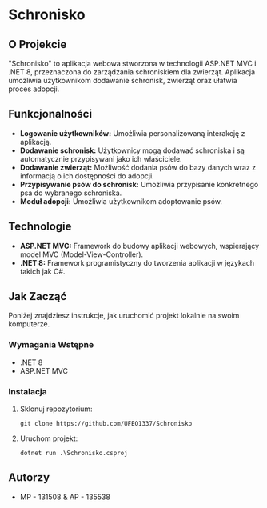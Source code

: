 # Schronisko

## O Projekcie
"Schronisko" to aplikacja webowa stworzona w technologii ASP.NET MVC i .NET 8, przeznaczona do zarządzania schroniskiem dla zwierząt. Aplikacja umożliwia użytkownikom dodawanie schronisk, zwierząt oraz ułatwia proces adopcji.

## Funkcjonalności
- **Logowanie użytkowników:** Umożliwia personalizowaną interakcję z aplikacją.
- **Dodawanie schronisk:** Użytkownicy mogą dodawać schroniska i są automatycznie przypisywani jako ich właściciele.
- **Dodawanie zwierząt:** Możliwość dodania psów do bazy danych wraz z informacją o ich dostępności do adopcji.
- **Przypisywanie psów do schronisk:** Umożliwia przypisanie konkretnego psa do wybranego schroniska.
- **Moduł adopcji:** Umożliwia użytkownikom adoptowanie psów.

## Technologie
- **ASP.NET MVC:** Framework do budowy aplikacji webowych, wspierający model MVC (Model-View-Controller).
- **.NET 8:** Framework programistyczny do tworzenia aplikacji w językach takich jak C#.

## Jak Zacząć
Poniżej znajdziesz instrukcje, jak uruchomić projekt lokalnie na swoim komputerze.

### Wymagania Wstępne
- .NET 8
- ASP.NET MVC

### Instalacja
1. Sklonuj repozytorium:
   ```
   git clone https://github.com/UFEQ1337/Schronisko
   ```
2. Uruchom projekt:
   ```
   dotnet run .\Schronisko.csproj
   ```

## Autorzy 
- MP - 131508 &amp; AP - 135538
